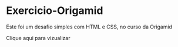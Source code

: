 # Exercicio-Origamid
Este foi um desafio simples com HTML e CSS, no curso da Origamid
<p>Clique aqui para vizualizar <a href= "https://mariaccarolina.github.io/Exercicio-Origamid/" </a> </p>
